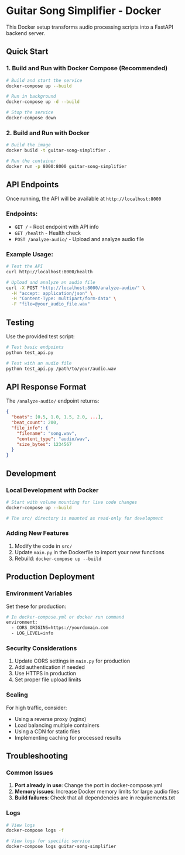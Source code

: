 # Guitar Song Simplifier - Docker 

This Docker setup transforms audio processing scripts into a FastAPI backend server.

## Quick Start

### 1. Build and Run with Docker Compose (Recommended)

```bash
# Build and start the service
docker-compose up --build

# Run in background
docker-compose up -d --build

# Stop the service
docker-compose down
```

### 2. Build and Run with Docker

```bash
# Build the image
docker build -t guitar-song-simplifier .

# Run the container
docker run -p 8000:8000 guitar-song-simplifier
```

## API Endpoints

Once running, the API will be available at `http://localhost:8000`

### Endpoints:

- `GET /` - Root endpoint with API info
- `GET /health` - Health check
- `POST /analyze-audio/` - Upload and analyze audio file

### Example Usage:

```bash
# Test the API
curl http://localhost:8000/health

# Upload and analyze an audio file
curl -X POST "http://localhost:8000/analyze-audio/" \
  -H "accept: application/json" \
  -H "Content-Type: multipart/form-data" \
  -F "file=@your_audio_file.wav"
```

## Testing

Use the provided test script:

```bash
# Test basic endpoints
python test_api.py

# Test with an audio file
python test_api.py /path/to/your/audio.wav
```

## API Response Format

The `/analyze-audio/` endpoint returns:

```json
{
  "beats": [0.5, 1.0, 1.5, 2.0, ...],
  "beat_count": 200,
  "file_info": {
    "filename": "song.wav",
    "content_type": "audio/wav",
    "size_bytes": 1234567
  }
}
```

## Development

### Local Development with Docker

```bash
# Start with volume mounting for live code changes
docker-compose up --build

# The src/ directory is mounted as read-only for development
```

### Adding New Features

1. Modify the code in `src/`
2. Update `main.py` in the Dockerfile to import your new functions
3. Rebuild: `docker-compose up --build`

## Production Deployment

### Environment Variables

Set these for production:

```bash
# In docker-compose.yml or docker run command
environment:
  - CORS_ORIGINS=https://yourdomain.com
  - LOG_LEVEL=info
```

### Security Considerations

1. Update CORS settings in `main.py` for production
2. Add authentication if needed
3. Use HTTPS in production
4. Set proper file upload limits

### Scaling

For high traffic, consider:
- Using a reverse proxy (nginx)
- Load balancing multiple containers
- Using a CDN for static files
- Implementing caching for processed results

## Troubleshooting

### Common Issues

1. **Port already in use**: Change the port in docker-compose.yml
2. **Memory issues**: Increase Docker memory limits for large audio files
3. **Build failures**: Check that all dependencies are in requirements.txt

### Logs

```bash
# View logs
docker-compose logs -f

# View logs for specific service
docker-compose logs guitar-song-simplifier
```
